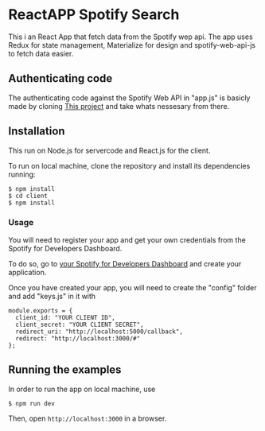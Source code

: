 # ReactAPP Spotify Search

This i an React App that fetch data from the Spotify wep api. The app uses Redux for state management, Materialize for design and spotify-web-api-js to fetch data easier.

## Authenticating code

The authenticating code against the Spotify Web API in "app.js" is basicly made by cloning [This project](https://github.com/spotify/web-api-auth-examples) and take whats nessesary from there.

## Installation

This run on Node.js for servercode and React.js for the client.

To run on local machine, clone the repository and install its dependencies running:

    $ npm install
    $ cd client
    $ npm install

### Usage

You will need to register your app and get your own credentials from the Spotify for Developers Dashboard.

To do so, go to [your Spotify for Developers Dashboard](https://beta.developer.spotify.com/dashboard) and create your application.

Once you have created your app, you will need to create the "config" folder and add "keys.js" in it with

```
module.exports = {
  client_id: "YOUR CLIENT ID",
  client_secret: "YOUR CLIENT SECRET",
  redirect_uri: "http://localhost:5000/callback",
  redirect: "http://localhost:3000/#"
};
```

## Running the examples

In order to run the app on local machine, use

    $ npm run dev

Then, open `http://localhost:3000` in a browser.
